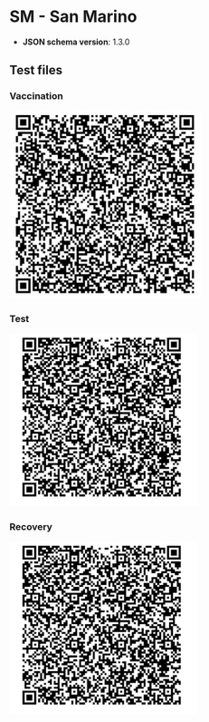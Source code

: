# SM - San Marino

* **JSON schema version**: 1.3.0

## Test files

### Vaccination

![VAC](VAC.png)

### Test

![REC](REC.png)

### Recovery

![REC](REC.png)